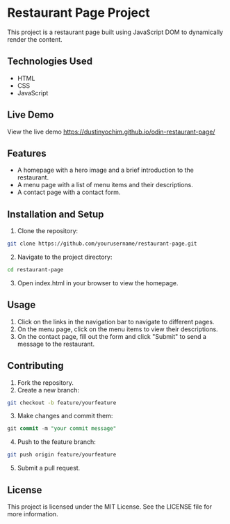 # Restaurant Page Project

This project is a restaurant page built using JavaScript DOM to dynamically render the content.

## Technologies Used

* HTML
* CSS
* JavaScript

## Live Demo

View the live demo https://dustinyochim.github.io/odin-restaurant-page/

## Features

* A homepage with a hero image and a brief introduction to the restaurant.
* A menu page with a list of menu items and their descriptions.
* A contact page with a contact form.

## Installation and Setup

1. Clone the repository:
```bash
git clone https://github.com/yourusername/restaurant-page.git
```
2. Navigate to the project directory:
```bash
cd restaurant-page
```
3. Open index.html in your browser to view the homepage.

## Usage

1. Click on the links in the navigation bar to navigate to different pages.
2. On the menu page, click on the menu items to view their descriptions.
3. On the contact page, fill out the form and click "Submit" to send a message to the restaurant.

## Contributing

1. Fork the repository.
2. Create a new branch:
```bash
git checkout -b feature/yourfeature
```
3. Make changes and commit them:
```sql
git commit -m "your commit message"
```
4. Push to the feature branch:
```bash
git push origin feature/yourfeature
```
5. Submit a pull request.

## License

This project is licensed under the MIT License. See the LICENSE file for more information.
